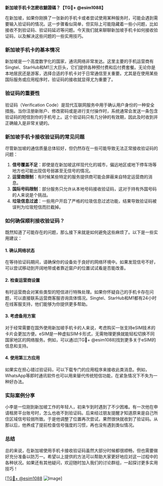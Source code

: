 **新加坡手机卡怎麽收驗證碼？【TG💪+ @esim1088】**

在新加坡，如果你刚换了一张新的手机卡或者尝试使用某种服务时，可能会遇到需要输入验证码的情况。这一步骤看似简单，但实际上可能隐藏着一些小问题，比如接收不到验证码、验证码延迟等问题。今天我们就来聊聊新加坡手机卡如何接收验证码，以及解决这些问题的一些实用技巧。

### 新加坡手机卡的基本情况

新加坡是一个高度数字化的国家，通讯网络非常发达。这里主要的手机运营商有Singtel、StarHub和M1三大巨头，它们提供各种预付费和后付费套餐。无论你是本地居民还是游客，选择合适的手机卡对于日常通信至关重要。尤其是在使用某些国际服务或应用程序时，验证码的接收就显得尤为重要了。

### 验证码的重要性

验证码（Verification Code）是现代互联网服务中用于确认用户身份的一种安全措施。当你注册新账户、修改密码或是进行支付操作时，系统通常会发送一条包含验证码的短信到你的手机号上。这个验证码只有几分钟的有效期，因此及时收到并正确输入是非常关键的。

### 新加坡手机卡接收验证码的常见问题

尽管新加坡的通信质量总体较好，但仍然存在一些可能导致无法正常接收验证码的问题：

1. **信号覆盖不足**：即使是在新加坡这样现代化的城市，偏远地区或地下停车场等地方也可能出现信号弱甚至无信号的情况。
2. **运营商限制**：有时候某些特定的服务提供商可能会屏蔽来自特定运营商的消息。
3. **国际号码限制**：部分服务只允许从本地号码接收验证码，这对于持有外国号码的人来说是个挑战。
4. **垃圾信息过滤**：一些用户开启了严格的垃圾信息过滤功能，结果导致验证码被误判为垃圾短信而拦截掉。

### 如何确保顺利接收验证码？

既然知道了可能存在的问题，那么接下来就是如何避免这些麻烦了。以下是一些实用建议：

#### 1. 确认网络状态
在等待验证码期间，请确保你的设备处于良好的网络环境中。如果发现信号不好，可以尝试移动到开阔地带或者靠近窗户的位置试试看是否能改善。

#### 2. 检查运营商设置
有时运营商会对某些类型的短信进行特殊处理。如果你怀疑自己的手机卡存在问题，可以直接联系运营商客服咨询具体情况。Singtel、StarHub和M1都有24小时在线客服支持，他们能够为你提供更多帮助。

#### 3. 考虑备用方案
对于经常需要在国外使用新加坡手机卡的人来说，考虑购买一张支持eSIM技术的卡片会更加方便。eSIM是一种虚拟SIM卡形式，无需物理更换就能轻松切换不同国家地区的网络服务。例如，可以通过[TG💪+ @esim1088]找到更多关于eSIM的信息和支持。

#### 4. 使用第三方应用
如果实在担心错过验证码，可以下载专门的应用程序来接收此类消息。例如，WhatsApp等即时通讯软件也可以用来替代传统短信功能，在紧急情况下不失为一种好办法。

### 实际案例分享

小李是一位刚到新加坡工作的年轻人，初来乍到时遇到了不少困难。有一次他在申请租房平台账号时，怎么也收不到验证码。后来经过朋友提醒才知道原来是自己所住区域信号较弱所致。于是他调整了位置再次尝试，果然很快就收到了验证码。从那以后，他养成了提前检查信号强度的习惯，再也没有遇到类似情况。

### 总结

总的来说，在新加坡使用手机卡接收验证码虽然大部分时候都很顺畅，但也需要做好充分准备以防万一。希望以上提供的方法可以帮助大家更好地应对这一过程中的各种状况。如果还有其他疑问，欢迎随时加入我们的讨论群组，一起探讨更多实用技巧！

[[TG💪+ @esim1088](https://t.me/s/esim1088) ![Image](https://i.postimg.cc/4NQfJmqS/Snipaste-2025-05-13-00-14-12.png)]